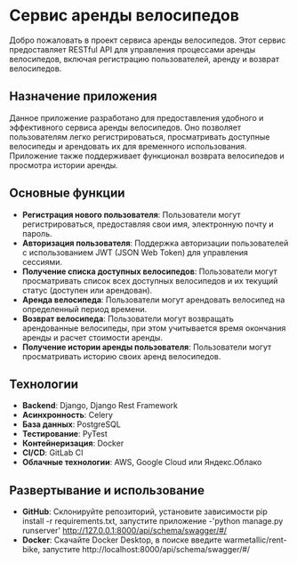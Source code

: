 # Сервис аренды велосипедов

Добро пожаловать в проект сервиса аренды велосипедов. Этот сервис предоставляет RESTful API для управления процессами аренды велосипедов, включая регистрацию пользователей, аренду и возврат велосипедов.

## Назначение приложения

Данное приложение разработано для предоставления удобного и эффективного сервиса аренды велосипедов. Оно позволяет пользователям легко регистрироваться, просматривать доступные велосипеды и арендовать их для временного использования. Приложение также поддерживает функционал возврата велосипедов и просмотра истории аренды.

## Основные функции

- **Регистрация нового пользователя**: Пользователи могут регистрироваться, предоставляя свои имя, электронную почту и пароль.
- **Авторизация пользователя**: Поддержка авторизации пользователей с использованием JWT (JSON Web Token) для управления сессиями.
- **Получение списка доступных велосипедов**: Пользователи могут просматривать список всех доступных велосипедов и их текущий статус (доступен или арендован).
- **Аренда велосипеда**: Пользователи могут арендовать велосипед на определенный период времени.
- **Возврат велосипеда**: Пользователи могут возвращать арендованные велосипеды, при этом учитывается время окончания аренды и расчет стоимости аренды.
- **Получение истории аренды пользователя**: Пользователи могут просматривать историю своих аренд велосипедов.

## Технологии

- **Backend**: Django, Django Rest Framework
- **Асинхронность**: Celery
- **База данных**: PostgreSQL
- **Тестирование**: PyTest
- **Контейнеризация**: Docker
- **CI/CD**: GitLab CI
- **Облачные технологии**: AWS, Google Cloud или Яндекс.Облако
 


## Развертывание и использование
- **GitHub**: Склонируйте репозиторий, установите зависимости pip install -r requirements.txt, запустите приложение -'python manage.py runserver'   http://127.0.0.1:8000/api/schema/swagger/#/
- **Docker**: Скачайте Docker Desktop, в поиске введите warmetallic/rent-bike, запустите                                                            http://localhost:8000/api/schema/swagger/#/
